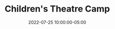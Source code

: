 ---
date: 2022-07-25 10:00:00-05:00
dates: 10 am daily from Jul 25 2022 thru Jul 29 2022
draft: false
durationMinutes: 240
title: Children's Theatre Camp
---